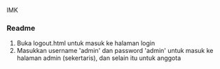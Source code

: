 IMK

### Readme ###

1. Buka logout.html untuk masuk ke halaman login
2. Masukkan username 'admin' dan password 'admin' untuk masuk ke halaman admin (sekertaris), dan selain itu untuk anggota